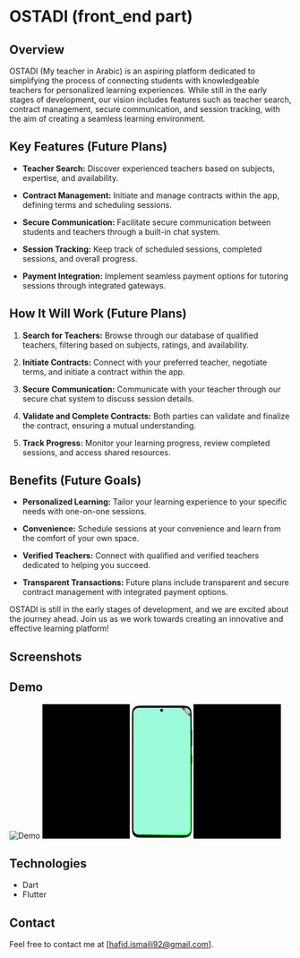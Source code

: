 # OSTADI (front_end part)


## Overview

OSTADI (My teacher in Arabic) is an aspiring platform dedicated to simplifying the process of connecting students with knowledgeable teachers for personalized learning experiences. While still in the early stages of development, our vision includes features such as teacher search, contract management, secure communication, and session tracking, with the aim of creating a seamless learning environment.

## Key Features (Future Plans)

- **Teacher Search:** Discover experienced teachers based on subjects, expertise, and availability.

- **Contract Management:** Initiate and manage contracts within the app, defining terms and scheduling sessions.

- **Secure Communication:** Facilitate secure communication between students and teachers through a built-in chat system.

- **Session Tracking:** Keep track of scheduled sessions, completed sessions, and overall progress.

- **Payment Integration:** Implement seamless payment options for tutoring sessions through integrated gateways.

## How It Will Work (Future Plans)

1. **Search for Teachers:** Browse through our database of qualified teachers, filtering based on subjects, ratings, and availability.

2. **Initiate Contracts:** Connect with your preferred teacher, negotiate terms, and initiate a contract within the app.

3. **Secure Communication:** Communicate with your teacher through our secure chat system to discuss session details.

4. **Validate and Complete Contracts:** Both parties can validate and finalize the contract, ensuring a mutual understanding.

5. **Track Progress:** Monitor your learning progress, review completed sessions, and access shared resources.

## Benefits (Future Goals)

- **Personalized Learning:** Tailor your learning experience to your specific needs with one-on-one sessions.

- **Convenience:** Schedule sessions at your convenience and learn from the comfort of your own space.

- **Verified Teachers:** Connect with qualified and verified teachers dedicated to helping you succeed.

- **Transparent Transactions:** Future plans include transparent and secure contract management with integrated payment options.

OSTADI is still in the early stages of development, and we are excited about the journey ahead. Join us as we work towards creating an innovative and effective learning platform!

## Screenshots
## Demo
![Demo](docs/demo-1.gif)
![Demo](docs/demo-2.gif)
## Technologies 
- Dart
- Flutter

## Contact
Feel free to contact me at [hafid.ismaili92@gmail.com].
